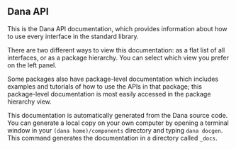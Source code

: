 ## Dana API

This is the Dana API documentation, which provides information about how to use every interface in the standard library.

There are two different ways to view this documentation: as a flat list of all interfaces, or as a package hierarchy. You can select which view you prefer on the left panel.

Some packages also have package-level documentation which includes examples and tutorials of how to use the APIs in that package; this package-level documentation is most easily accessed in the package hierarchy view.

This documentation is automatically generated from the Dana source code. You can generate a local copy on your own computer by opening a terminal window in your `(dana home)/components` directory and typing `dana docgen`. This command generates the documentation in a directory called `_docs`.
